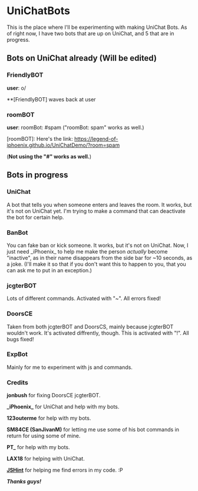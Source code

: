 # UniChatBots
This is the place where I'll be experimenting with making UniChat Bots. As of right now, I have two bots that are up on UniChat, and 5 that are in progress. 

## Bots on UniChat already (Will be edited)

### FriendlyBOT
**user**: o/

**[FriendlyBOT] waves back at user

### roomBOT
**user**: roomBot: #spam  ("roomBot: spam" works as well.)

[roomBOT]: Here's the link: https://legend-of-iphoenix.github.io/UniChatDemo/?room=spam

(**Not using the "\#\" works as well.**)
## Bots in progress

### UniChat
A bot that tells you when someone enters and leaves the room. It works, but it's not on UniChat yet. I'm trying to make a command that can deactivate the bot for certain help. 

### BanBot
You can fake ban or kick someone. It works, but it's not on UniChat. Now, I just need \_iPhoenix\_ to help me make the person *actually* become "inactive", as in their name disappears from the side bar for ~10 seconds, as a joke. (I'll make it so that if you don't want this to happen to you, that you can ask me to put in an exception.)

### jcgterBOT
Lots of different commands. Activated with "~". All errors fixed!

### DoorsCE
Taken from both jcgterBOT and DoorsCS, mainly because jcgterBOT wouldn't work. It's activated diffrently, though. This is activated with "!". All bugs fixed!

### ExpBot
Mainly for me to experiment with js and commands.

### Credits

**jonbush** for fixing DoorsCE jcgterBOT. 

**\_iPhoenix\_** for UniChat and help with my bots. 

**123outerme** for help with my bots. 

**SM84CE (SanJivanM)** for letting me use some of his bot commands in return for using some of mine.

**PT\_** for help with my bots. 

**LAX18** for helping with UniChat. 

**[JSHint](http://jshint.com/)** for helping me find errors in my code. :P

***Thanks guys!***
